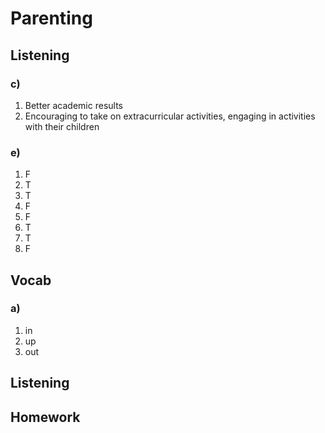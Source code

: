 # Parenting

## Listening 
### c)
1. Better academic results
2. Encouraging to take on extracurricular activities, engaging in activities with their children

### e)
1. F
2. T
3. T
4. F
5. F
6. T
7. T
8. F

## Vocab
### a)
1. in
2. up
3. out

## Listening

## Homework
